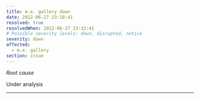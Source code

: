 ```yaml
---
title: m.e. gallery down
date: 2022-06-27 23:18:41
resolved: true
resolvedWhen: 2022-06-27 23:32:41
# Possible severity levels: down, disrupted, notice
severity: down
affected:
  - m.e. gallery
section: issue
---
```


*Root cause*

Under analysis

---


